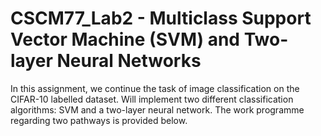 # CSCM77_Lab2 - Multiclass Support Vector Machine (SVM) and Two-layer Neural Networks

In this assignment, we continue the task of image classification on the CIFAR-10 labelled dataset. Will implement two different classification algorithms: SVM and a two-layer neural network. The work programme regarding two pathways is provided below.
